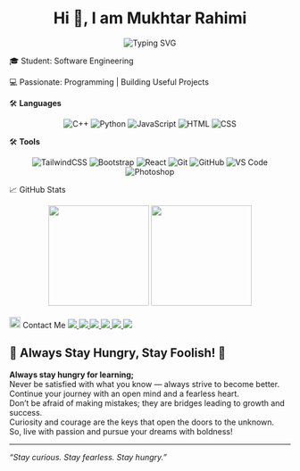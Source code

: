 <h1 align="center">Hi 👋, I am Mukhtar Rahimi</h1>

<p align="center">
  <img src="https://readme-typing-svg.demolab.com/?font=Fira+Code&pause=1000&color=00F5FF&center=true&vCenter=true&width=500&height=50&lines=Software+Engineer+in+Making;Frontend+Developer;Lifelong+Learner;Passionate+Problem+Solver" alt="Typing SVG" />
</p>

🎓 Student: Software Engineering  

💻 Passionate: Programming | Building Useful Projects  

🛠 **Languages**
<div align="center">
  <img src="https://img.shields.io/badge/C%2B%2B-00599C?style=for-the-badge&logo=c%2B%2B&logoColor=white" alt="C++" />
  <img src="https://img.shields.io/badge/Python-306998?style=for-the-badge&logo=python&logoColor=white" alt="Python" />
  <img src="https://img.shields.io/badge/JavaScript-F7DF1E?style=for-the-badge&logo=javascript&logoColor=black" alt="JavaScript" />
  <img src="https://img.shields.io/badge/HTML-E34F26?style=for-the-badge&logo=html5&logoColor=white" alt="HTML" />
  <img src="https://img.shields.io/badge/CSS-1572B6?style=for-the-badge&logo=css3&logoColor=white" alt="CSS" />
</div>

🛠 **Tools**
<div align="center">
  <img src="https://img.shields.io/badge/TailwindCSS-06B6D4?style=for-the-badge&logo=tailwindcss&logoColor=white" alt="TailwindCSS" />
  <img src="https://img.shields.io/badge/Bootstrap-563D7C?style=for-the-badge&logo=bootstrap&logoColor=white" alt="Bootstrap" />
  <img src="https://img.shields.io/badge/React-61DAFB?style=for-the-badge&logo=react&logoColor=black" alt="React" />
  <img src="https://img.shields.io/badge/Git-F05032?style=for-the-badge&logo=git&logoColor=white" alt="Git" />
  <img src="https://img.shields.io/badge/GitHub-100000?style=for-the-badge&logo=github&logoColor=white" alt="GitHub" />
  <img src="https://img.shields.io/badge/VS%20Code-007ACC?style=for-the-badge&logo=visualstudiocode&logoColor=white" alt="VS Code" />
  <img src="https://img.shields.io/badge/Photoshop-31A8FF?style=for-the-badge&logo=adobephotoshop&logoColor=white" alt="Photoshop" />
</div>


📈 GitHub Stats  
<div align="center"> 
  <img src="https://github-readme-stats.vercel.app/api?username=Mukhtarrahimi&show_icons=true&theme=github_dark" height="180px" /> 
  <img src="https://github-readme-stats.vercel.app/api/top-langs/?username=Mukhtarrahimi&layout=compact&theme=github_dark" height="180px"/> 
  <br />
  
</div><br/>


<img src="https://cdn-icons-png.flaticon.com/256/5300/5300598.png" width="20"/> 
  Contact Me
  <a href="mailto:mukhtarrahimi110@gmail.com"> 
    <img src="https://img.shields.io/badge/Gmail-D14836?style=for-the-badge&logo=gmail&logoColor=white" />
  </a> 
  <a href="https://github.com/Mukhtarrahimi"> 
    <img src="https://img.shields.io/badge/GitHub-100000?style=for-the-badge&logo=github&logoColor=white" />
  </a> 
  <a href="https://t.me/M_Rahime"> 
    <img src="https://img.shields.io/badge/Telegram-2CA5E0?style=for-the-badge&logo=telegram&logoColor=white" />
  </a> 
  <a href="https://wa.me/00989159597022"> 
    <img src="https://img.shields.io/badge/WhatsApp-25D366?style=for-the-badge&logo=whatsapp&logoColor=white" />
  </a> 
  <a href="https://www.linkedin.com/in/yourlinkedinprofile"> 
    <img src="https://img.shields.io/badge/LinkedIn-0A66C2?style=for-the-badge&logo=linkedin&logoColor=white" />
  </a> 
  <a href="https://www.facebook.com/YourProfileLink"> 
    <img src="https://img.shields.io/badge/Facebook-1877F2?style=for-the-badge&logo=facebook&logoColor=white" />
  </a>
</p>

## 🌟 Always Stay Hungry, Stay Foolish! 🌟

**Always stay hungry for learning;**  
Never be satisfied with what you know — always strive to become better.  
Continue your journey with an open mind and a fearless heart.  
Don’t be afraid of making mistakes; they are bridges leading to growth and success.  
Curiosity and courage are the keys that open the doors to the unknown.  
So, live with passion and pursue your dreams with boldness!  

---

_“Stay curious. Stay fearless. Stay hungry.”_  
